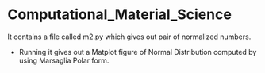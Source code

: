 # Computational_Material_Science
It contains a file called m2.py which gives out pair of normalized numbers. 
- Running it gives out a Matplot figure of Normal Distribution computed by using Marsaglia Polar form.
